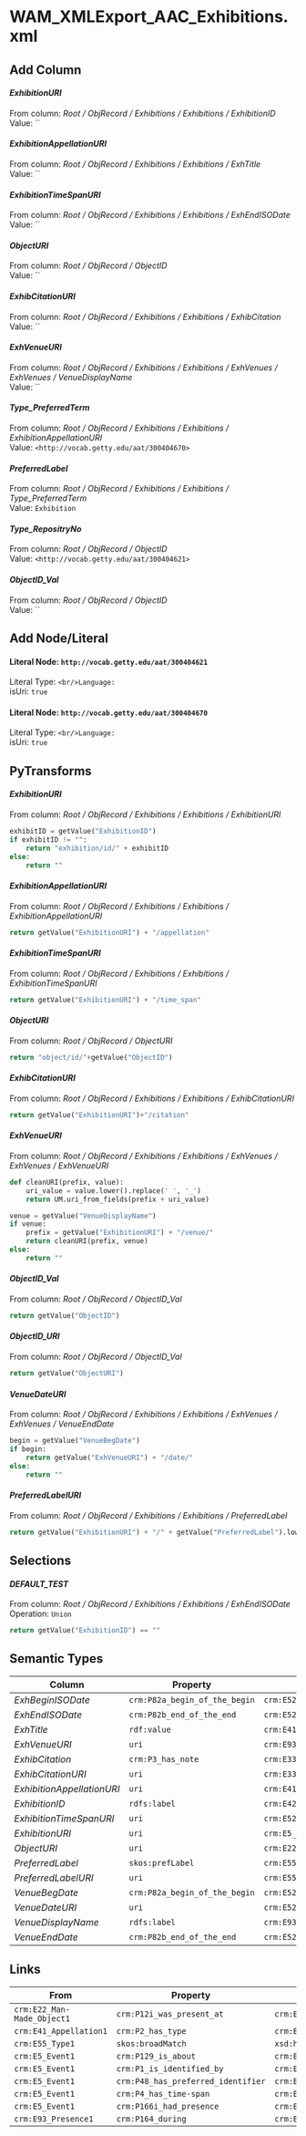 # WAM_XMLExport_AAC_Exhibitions.xml

## Add Column
#### _ExhibitionURI_
From column: _Root / ObjRecord / Exhibitions / Exhibitions / ExhibitionID_
<br/>Value: ``

#### _ExhibitionAppellationURI_
From column: _Root / ObjRecord / Exhibitions / Exhibitions / ExhTitle_
<br/>Value: ``

#### _ExhibitionTimeSpanURI_
From column: _Root / ObjRecord / Exhibitions / Exhibitions / ExhEndISODate_
<br/>Value: ``

#### _ObjectURI_
From column: _Root / ObjRecord / ObjectID_
<br/>Value: ``

#### _ExhibCitationURI_
From column: _Root / ObjRecord / Exhibitions / Exhibitions / ExhibCitation_
<br/>Value: ``

#### _ExhVenueURI_
From column: _Root / ObjRecord / Exhibitions / Exhibitions / ExhVenues / ExhVenues / VenueDisplayName_
<br/>Value: ``

#### _Type_PreferredTerm_
From column: _Root / ObjRecord / Exhibitions / Exhibitions / ExhibitionAppellationURI_
<br/>Value: `<http://vocab.getty.edu/aat/300404670>`

#### _PreferredLabel_
From column: _Root / ObjRecord / Exhibitions / Exhibitions / Type_PreferredTerm_
<br/>Value: `Exhibition`

#### _Type_RepositryNo_
From column: _Root / ObjRecord / ObjectID_
<br/>Value: `<http://vocab.getty.edu/aat/300404621>`

#### _ObjectID_Val_
From column: _Root / ObjRecord / ObjectID_
<br/>Value: ``


## Add Node/Literal
#### Literal Node: `http://vocab.getty.edu/aat/300404621`
Literal Type: ``
<br/>Language: ``
<br/>isUri: `true`

#### Literal Node: `http://vocab.getty.edu/aat/300404670`
Literal Type: ``
<br/>Language: ``
<br/>isUri: `true`


## PyTransforms
#### _ExhibitionURI_
From column: _Root / ObjRecord / Exhibitions / Exhibitions / ExhibitionURI_
``` python
exhibitID = getValue("ExhibitionID")
if exhibitID != "":
    return "exhibition/id/" + exhibitID
else:
    return ""
```

#### _ExhibitionAppellationURI_
From column: _Root / ObjRecord / Exhibitions / Exhibitions / ExhibitionAppellationURI_
``` python
return getValue("ExhibitionURI") + "/appellation"
```

#### _ExhibitionTimeSpanURI_
From column: _Root / ObjRecord / Exhibitions / Exhibitions / ExhibitionTimeSpanURI_
``` python
return getValue("ExhibitionURI") + "/time_span"
```

#### _ObjectURI_
From column: _Root / ObjRecord / ObjectURI_
``` python
return "object/id/"+getValue("ObjectID")
```

#### _ExhibCitationURI_
From column: _Root / ObjRecord / Exhibitions / Exhibitions / ExhibCitationURI_
``` python
return getValue("ExhibitionURI")+"/citation"
```

#### _ExhVenueURI_
From column: _Root / ObjRecord / Exhibitions / Exhibitions / ExhVenues / ExhVenues / ExhVenueURI_
``` python
def cleanURI(prefix, value):
    uri_value = value.lower().replace(' ', '_')
    return UM.uri_from_fields(prefix + uri_value)

venue = getValue("VenueDisplayName")
if venue:
    prefix = getValue("ExhibitionURI") + "/venue/"
    return cleanURI(prefix, venue)
else:
    return ""
```

#### _ObjectID_Val_
From column: _Root / ObjRecord / ObjectID_Val_
``` python
return getValue("ObjectID")
```

#### _ObjectID_URI_
From column: _Root / ObjRecord / ObjectID_Val_
``` python
return getValue("ObjectURI")
```

#### _VenueDateURI_
From column: _Root / ObjRecord / Exhibitions / Exhibitions / ExhVenues / ExhVenues / VenueEndDate_
``` python
begin = getValue("VenueBegDate")
if begin:
    return getValue("ExhVenueURI") + "/date/"
else:
    return ""
```

#### _PreferredLabelURI_
From column: _Root / ObjRecord / Exhibitions / Exhibitions / PreferredLabel_
``` python
return getValue("ExhibitionURI") + "/" + getValue("PreferredLabel").lower()
```


## Selections
#### _DEFAULT_TEST_
From column: _Root / ObjRecord / Exhibitions / Exhibitions / ExhEndISODate_
<br>Operation: `Union`
``` python
return getValue("ExhibitionID") == ""
```


## Semantic Types
| Column | Property | Class |
|  ----- | -------- | ----- |
| _ExhBeginISODate_ | `crm:P82a_begin_of_the_begin` | `crm:E52_Time-Span1`|
| _ExhEndISODate_ | `crm:P82b_end_of_the_end` | `crm:E52_Time-Span1`|
| _ExhTitle_ | `rdf:value` | `crm:E41_Appellation1`|
| _ExhVenueURI_ | `uri` | `crm:E93_Presence1`|
| _ExhibCitation_ | `crm:P3_has_note` | `crm:E33_Linguistic_Object1`|
| _ExhibCitationURI_ | `uri` | `crm:E33_Linguistic_Object1`|
| _ExhibitionAppellationURI_ | `uri` | `crm:E41_Appellation1`|
| _ExhibitionID_ | `rdfs:label` | `crm:E42_Identifier2`|
| _ExhibitionTimeSpanURI_ | `uri` | `crm:E52_Time-Span1`|
| _ExhibitionURI_ | `uri` | `crm:E5_Event1`|
| _ObjectURI_ | `uri` | `crm:E22_Man-Made_Object1`|
| _PreferredLabel_ | `skos:prefLabel` | `crm:E55_Type1`|
| _PreferredLabelURI_ | `uri` | `crm:E55_Type1`|
| _VenueBegDate_ | `crm:P82a_begin_of_the_begin` | `crm:E52_Time-Span2`|
| _VenueDateURI_ | `uri` | `crm:E52_Time-Span2`|
| _VenueDisplayName_ | `rdfs:label` | `crm:E93_Presence1`|
| _VenueEndDate_ | `crm:P82b_end_of_the_end` | `crm:E52_Time-Span2`|


## Links
| From | Property | To |
|  --- | -------- | ---|
| `crm:E22_Man-Made_Object1` | `crm:P12i_was_present_at` | `crm:E5_Event1`|
| `crm:E41_Appellation1` | `crm:P2_has_type` | `crm:E55_Type1`|
| `crm:E55_Type1` | `skos:broadMatch` | `xsd:http://vocab.getty.edu/aat/300404670`|
| `crm:E5_Event1` | `crm:P129_is_about` | `crm:E33_Linguistic_Object1`|
| `crm:E5_Event1` | `crm:P1_is_identified_by` | `crm:E41_Appellation1`|
| `crm:E5_Event1` | `crm:P48_has_preferred_identifier` | `crm:E42_Identifier2`|
| `crm:E5_Event1` | `crm:P4_has_time-span` | `crm:E52_Time-Span1`|
| `crm:E5_Event1` | `crm:P166i_had_presence` | `crm:E93_Presence1`|
| `crm:E93_Presence1` | `crm:P164_during` | `crm:E52_Time-Span2`|
